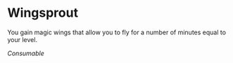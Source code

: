# Wingsprout

You gain magic wings that allow you to fly for a number of minutes equal to your level.

*Consumable*
